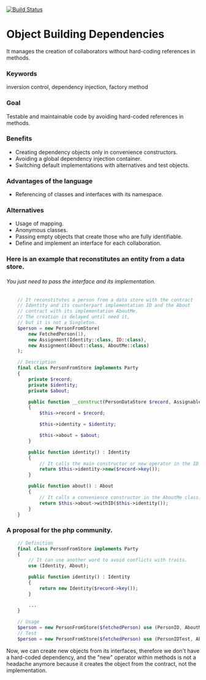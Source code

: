 [![Build Status](https://img.shields.io/travis/ixmanuel/nexus/master.svg)](https://travis-ci.org/ixmanuel/nexus.svg)

# Object Building Dependencies
It manages the creation of collaborators without hard-coding references in methods.

### Keywords
inversion control, dependency injection, factory method

### Goal
Testable and maintainable code by avoiding hard-coded references in methods.

### Benefits
- Creating dependency objects only in convenience constructors.
- Avoiding a global dependency injection container.
- Switching default implementations with alternatives and test objects.

### Advantages of the language
- Referencing of classes and interfaces with its namespace.

### Alternatives
- Usage of mapping.
- Anonymous classes.
- Passing empty objects that create those who are fully identifiable.
- Define and implement an interface for each collaboration.

### Here is an example that reconstitutes an entity from a data store.
###### You just need to pass the interface and its implementation.

```php
    // It reconstitutes a person from a data store with the contract 
    // Identity and its counterpart implementation ID and the About 
    // contract with its implementation AboutMe.
    // The creation is delayed until need it,
    // but it is not a Singleton.
    $person = new PersonFromStore(
        new FetchedPerson(1),
        new Assignment(Identity::class, ID::class),
        new Assignment(About::class, AboutMe::class)
    );  

    // Description
    final class PersonFromStore implements Party
    {
        private $record;
        private $identity;
        private $about;

        public function __construct(PersonDataStore $record, Assignable $identity, Assignable $about)
        {
            $this->record = $record;

            $this->identity = $identity;

            $this->about = $about;
        }

        public function identity() : Identity
        {
            // It calls the main constructor or new operator in the ID class.
            return $this->identity->new($record->key());
        }

        public function about() : About
        {
            // It calls a convenience constructor in the AboutMe class.
            return $this->about->withID($this->identity());
        }
    }  
```

### A proposal for the php community.
```php
    // Definition
    final class PersonFromStore implements Party 
    {
        // It can use another word to avoid conflicts with traits.
        use (Identity, About);

        public function identity() : Identity
        {
            return new Identity($record->key());
        }

        ...               
    }

    // Usage
    $person = new PersonFromStore($fetchedPerson) use (PersonID, AboutMe);
    // Test
    $person = new PersonFromStore($fetchedPerson) use (PersonIDTest, AboutMe);
```    

Now, we can create new objects from its interfaces, therefore we don't have a hard-coded dependency, and the "new" operator within methods is not a headache anymore because it creates the object from the contract, not the implementation.
